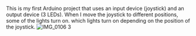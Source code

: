 This is my first Arduino project that uses an input device (joystick) and an output device (3 LEDs). When I move the joystick to different positions, some of the lights turn on. which lights turn on depending on the position of the joystick. 
![IMG_0106 3](https://github.com/bakerc12/arduinoproject-/assets/143834496/7cfee6b8-ff80-42f9-bb7d-b95b32c8301b)
